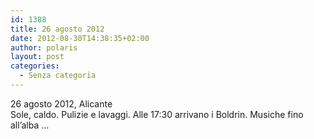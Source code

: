 ```yaml
---
id: 1388
title: 26 agosto 2012
date: 2012-08-30T14:38:35+02:00
author: polaris
layout: post
categories:
  - Senza categoria
---
```

26 agosto 2012, Alicante  
Sole, caldo. Pulizie e lavaggi. Alle 17:30 arrivano i Boldrin. Musiche fino all&#8217;alba &#8230;